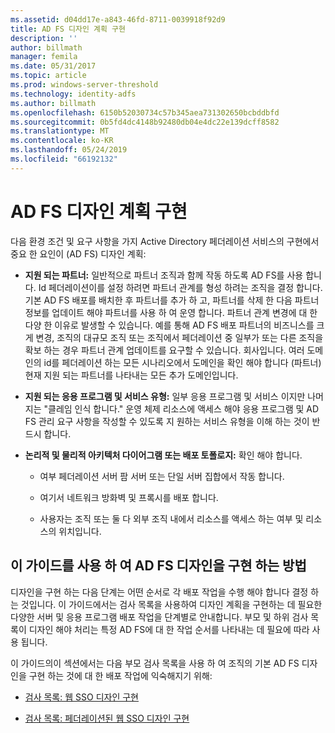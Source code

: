 ```yaml
---
ms.assetid: d04dd17e-a843-46fd-8711-0039918f92d9
title: AD FS 디자인 계획 구현
description: ''
author: billmath
manager: femila
ms.date: 05/31/2017
ms.topic: article
ms.prod: windows-server-threshold
ms.technology: identity-adfs
ms.author: billmath
ms.openlocfilehash: 6150b52030734c57b345aea731302650bcbddbfd
ms.sourcegitcommit: 0b5fd4dc4148b92480db04e4dc22e139dcff8582
ms.translationtype: MT
ms.contentlocale: ko-KR
ms.lasthandoff: 05/24/2019
ms.locfileid: "66192132"
---
```

# <a name="implementing-your-ad-fs-design-plan"></a>AD FS 디자인 계획 구현

다음 환경 조건 및 요구 사항을 가지 Active Directory 페더레이션 서비스의 구현에서 중요 한 요인이 \(AD FS\) 디자인 계획:  
  
-   **지원 되는 파트너:** 일반적으로 파트너 조직과 함께 작동 하도록 AD FS를 사용 합니다. Id 페더레이션이를 설정 하려면 파트너 관계를 형성 하려는 조직을 결정 합니다. 기본 AD FS 배포를 배치한 후 파트너를 추가 하 고, 파트너를 삭제 한 다음 파트너 정보를 업데이트 해야 파트너를 사용 하 여 운영 합니다. 파트너 관계 변경에 대 한 다양 한 이유로 발생할 수 있습니다. 예를 통해 AD FS 배포 파트너의 비즈니스를 크게 변경, 조직의 대규모 조직 또는 조직에서 페더레이션 중 일부가 또는 다른 조직을 확보 하는 경우 파트너 관계 업데이트를 요구할 수 있습니다. 회사입니다. 여러 도메인의 id를 페더레이션 하는 모든 시나리오에서 도메인을 확인 해야 합니다 \(파트너\) 현재 지원 되는 파트너를 나타내는 모든 추가 도메인입니다.  
  
-   **지원 되는 응용 프로그램 및 서비스 유형:** 일부 응용 프로그램 및 서비스 이지만 나머지는 "클레임 인식 합니다." 운영 체제 리소스에 액세스 해야 응용 프로그램 및 AD FS 관리 요구 사항을 작성할 수 있도록 지 원하는 서비스 유형을 이해 하는 것이 반드시 합니다.  
  
-   **논리적 및 물리적 아키텍처 다이어그램 또는 배포 토폴로지:** 확인 해야 합니다.  
  
    -   여부 페더레이션 서버 팜 서버 또는 단일 서버 집합에서 작동 합니다.  
  
    -   여기서 네트워크 방화벽 및 프록시를 배포 합니다.  
  
    -   사용자는 조직 또는 둘 다 외부 조직 내에서 리소스를 액세스 하는 여부 및 리소스의 위치입니다.  
  
## <a name="how-to-implement-your-ad-fs-design-using-this-guide"></a>이 가이드를 사용 하 여 AD FS 디자인을 구현 하는 방법  
디자인을 구현 하는 다음 단계는 어떤 순서로 각 배포 작업을 수행 해야 합니다 결정 하는 것입니다. 이 가이드에서는 검사 목록을 사용하여 디자인 계획을 구현하는 데 필요한 다양한 서버 및 응용 프로그램 배포 작업을 단계별로 안내합니다. 부모 및 하위 검사 목록이 디자인 해야 처리는 특정 AD FS에 대 한 작업 순서를 나타내는 데 필요에 따라 사용 됩니다.  
  
이 가이드의이 섹션에서는 다음 부모 검사 목록을 사용 하 여 조직의 기본 AD FS 디자인을 구현 하는 것에 대 한 배포 작업에 익숙해지기 위해:  
  
-   [검사 목록: 웹 SSO 디자인 구현](Checklist--Implementing-a-Web-SSO-Design.md)  
  
-   [검사 목록: 페더레이션된 웹 SSO 디자인 구현](Checklist--Implementing-a-Federated-Web-SSO-Design.md)  
